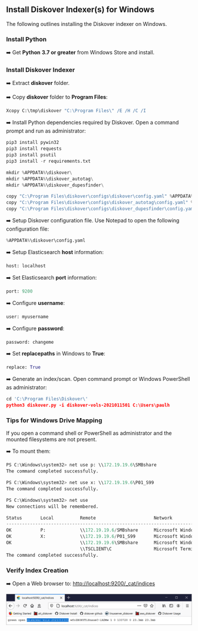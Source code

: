 ## Install Diskover Indexer(s) for Windows

The following outlines installing the Diskover indexer on Windows.

### Install Python

➡️ Get  **Python** **3.7 or greater**  from Windows  Store and install.

### Install Diskover Indexer

➡️ Extract  **diskover**  folder.

➡️ Copy  **diskover**  folder to  **Program Files**:

```python
Xcopy C:\tmp\diskover "C:\Program Files\" /E /H /C /I
```

➡️ Install Python  dependencies required by Diskover. Open a command prompt and run as administrator:

```python
pip3 install pywin32
pip3 install requests
pip3 install psutil
pip3 install -r requirements.txt
```

```python
mkdir %APPDATA%\diskover\
mkdir %APPDATA%\diskover_autotag\
mkdir %APPDATA%\diskover_dupesfinder\
```

```python
copy "C:\Program Files\diskover\configs\diskover\config.yaml" %APPDATA%\diskover\
copy "C:\Program Files\diskover\configs\diskover_autotag\config.yaml" %APPDATA%\diskover_autotag\
copy "C:\Program Files\diskover\configs\diskover_dupesfinder\config.yaml" %APPDATA%\diskover_dupesfinder\
```

➡️ Setup Diskover configuration file. Use Notepad to open the following configuration file:

```python
%APPDATA%\diskover\config.yaml
```

➡️ Setup Elasticsearch  **host**  information:

```python
host: localhost
```

➡️ Set Elasticsearch  **port**  information:

```python
port: 9200
```

➡️ Configure  **username**:

```python
user: myusername
```

➡️ Configure  **password**:

```python
password: changeme
```

➡️ Set  **replacepaths**  in Windows  to  **True**:

```python
replace: True
```

➡️ Generate an index/scan. Open command prompt or Windows  PowerShell as administrator:

```python
cd 'C:\Program Files\Diskover\'
python3 diskover.py -i diskover-vols-2021011501 C:\Users\paulh
```

### Tips for Windows Drive Mapping

If you open a command shell or PowerShell as administrator and the mounted filesystems are not present.

➡️ To mount them:

```python
PS C:\Windows\system32> net use p: \\172.19.19.6\SMBshare
The command completed successfully.
```

```python
PS C:\Windows\system32> net use x: \\172.19.19.6\P01_S99
The command completed successfully.
```

```python
PS C:\Windows\system32> net use  
New connections will be remembered.
```

```python
Status     	 Local      	Remote						Network
-------------------------------------------------------------------------------
OK			 P:				\\172.19.19.6/SMBshare		Microsoft Windows Network
OK			 X:				\\172.19.19.6/P01_S99		Microsoft Windows Network
OK							\\172.19.19.6\SMBshare		Microsoft Windows Network
							\\TSCLIENT\C				Microsoft Terminal Services
The command completed successfully.
```

### Verify Index Creation

➡️ Open a Web browser to:  [http://localhost:9200/_cat/indices](http://localhost:9200/_cat/indices)

![Image: screenshot_diskover_indexers_install_for_windows_verify_index_creation.png](images/screenshot_diskover_indexers_install_for_windows_verify_index_creation.png)
